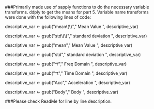 ###Primarily made use of sapply functions to do the necessary variable transforms. ddply to get the means for part 5. Variable name transforms were done with the following lines of code:

descriptive_var <- gsub("mean\\(\\)"," Mean Value ", descriptive_var)

descriptive_var <- gsub("std\\(\\)"," standard deviation ", descriptive_var)

descriptive_var <- gsub("mean"," Mean Value ", descriptive_var)

descriptive_var <- gsub("std"," standard deviation ", descriptive_var)

descriptive_var <- gsub("^f"," Freq Domain ", descriptive_var)

descriptive_var <- gsub("^t"," Time Domain ", descriptive_var)

descriptive_var <- gsub("Acc"," Acceleration ", descriptive_var)

descriptive_var <- gsub("Body"," Body ", descriptive_var)

###Please check ReadMe for line by line description.

